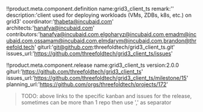 
!!product.meta.component.definition name:grid3_client_ts
 remark:''
 description:'client used for deploying workloads (VMs, ZDBs, k8s, etc.) on grid3'
 coordinator:'thabeta@incubaid.com'
 architects:'hanafya@incubaid.com'
 contributors:'hanafya@incubaid.com,elgoharyz@incubaid.com,emadm@incubaid.com,ossamam@incubaid.com,elmdarym@incubaid.com,brandon@threefold.tech'
 giturl:'git@github.com:threefoldtech/grid3_client_ts.git'
 issues_url:'https://github.com/threefoldtech/grid3_client_ts/issues'

!!product.meta.component.release name:grid3_client_ts
    version:2.0.0
 giturl:'https://github.com/threefoldtech/grid3_client_ts'
 issues_url:'https://github.com/threefoldtech/grid3_client_ts/milestone/15'
 planning_url:'https://github.com/orgs/threefoldtech/projects/172'

> TODO: above links to the specific kanban and issues for the release, sometimes can be more than 1 repo then use ',' as separator
